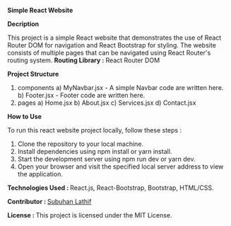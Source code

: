 <b>Simple React Website</b>

<b>Decription</b>

This project is a simple React website that demonstrates the use of React Router DOM for navigation and React Bootstrap for styling. The website consists of multiple pages that can be navigated using React Router's routing system. <b>Routing Library :</b> React Router DOM

<b>Project Structure</b>
 
1) components
   a) MyNavbar.jsx - A simple Navbar code are written here.<br/>
   b) Footer.jsx - Footer code are written here.<br/>
2) pages
   a) Home.jsx
   b) About.jsx
   c) Services.jsx
   d) Contact.jsx

<b>How to Use</b>

To run this react website project locally, follow these steps :

1) Clone the repository to your local machine.
2) Install dependencies using npm install or yarn install.
3) Start the development server using npm run dev or yarn dev.
4) Open your browser and visit the specified local server address to view the application.

<b>Technologies Used : </b> React.js, React-Bootstrap, Bootstrap, HTML/CSS.

<b>Contributor : </b> <a href="https://subuhanbca.netlify.app/" target="_blank">Subuhan Lathif </a>

<b>License : </b> This project is licensed under the MIT License.

